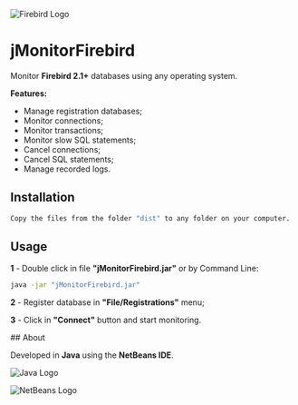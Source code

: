 ![Firebird Logo](https://www.totaljs.com/exports/firebird-logo.png)
# jMonitorFirebird
Monitor **Firebird 2.1+** databases using any operating system.

__Features:__

- Manage registration databases;
- Monitor connections;
- Monitor transactions;
- Monitor slow SQL statements;
- Cancel connections;
- Cancel SQL statements;
- Manage recorded logs.

## Installation

```bash
Copy the files from the folder "dist" to any folder on your computer.
```

## Usage
**1** - Double click in file **"jMonitorFirebird.jar"** or by Command Line:
```bash
java -jar "jMonitorFirebird.jar"
```
**2** - Register database in **"File/Registrations"** menu;

**3** - Click in **"Connect"** button and start monitoring.

## About

Developed in **Java** using the **NetBeans IDE**.

![Java Logo](http://tekeye.biz/wp-content/uploads/2013/07/java_powered.png)

![NetBeans Logo](https://netbeans.org/images_www/visual-guidelines/NB-logo-single.jpg)
